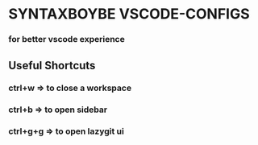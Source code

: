 # SYNTAXBOYBE VSCODE-CONFIGS

### for better vscode experience

## Useful Shortcuts

### ctrl+w => to close a workspace

### ctrl+b => to open sidebar

### ctrl+g+g => to open lazygit ui

